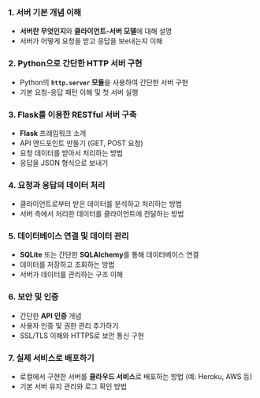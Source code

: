 ### **1. 서버 기본 개념 이해**
   - **서버란 무엇인지**와 **클라이언트-서버 모델**에 대해 설명
   - 서버가 어떻게 요청을 받고 응답을 보e내는지 이해

### **2. Python으로 간단한 HTTP 서버 구현**
   - Python의 **`http.server` 모듈**을 사용하여 간단한 서버 구현
   - 기본 요청-응답 패턴 이해 및 첫 서버 실행

### 3. **Flask를 이용한 RESTful 서버 구축**
   - **Flask** 프레임워크 소개
   - API 엔드포인트 만들기 (GET, POST 요청)
   - 요청 데이터를 받아서 처리하는 방법
   - 응답을 JSON 형식으로 보내기

### 4. **요청과 응답의 데이터 처리**
   - 클라이언트로부터 받은 데이터를 분석하고 처리하는 방법
   - 서버 측에서 처리한 데이터를 클라이언트에 전달하는 방법

### 5. **데이터베이스 연결 및 데이터 관리**
   - **SQLite** 또는 간단한 **SQLAlchemy**를 통해 데이터베이스 연결
   - 데이터를 저장하고 조회하는 방법
   - 서버가 데이터를 관리하는 구조 이해

### 6. **보안 및 인증**
   - 간단한 **API 인증** 개념
   - 사용자 인증 및 권한 관리 추가하기
   - SSL/TLS 이해와 HTTPS로 보안 통신 구현

### 7. **실제 서비스로 배포하기**
   - 로컬에서 구현한 서버를 **클라우드 서비스**로 배포하는 방법 (예: Heroku, AWS 등)
   - 기본 서버 유지 관리와 로그 확인 방법
